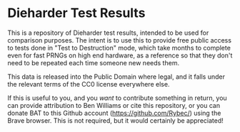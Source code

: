 # Dieharder Test Results

This is a repository of Dieharder test results, intended to be used for comparison purposes.  The intent is to use this to provide free public access to tests done in "Test to Destruction" mode, which take months to complete even for fast PRNGs on high end hardware, as a reference so that they don't need to be repeated each time someone new needs them.

This data is released into the Public Domain where legal, and it falls under the relevant terms of the CC0 license everywhere else.

If this is useful to you, and you _want_ to contribute something in return, you can provide attribution to Ben Williams or cite this repository, or you can donate BAT to this Github account (https://github.com/Rybec/) using the Brave browser.  This is not required, but it would certainly be appreciated!

